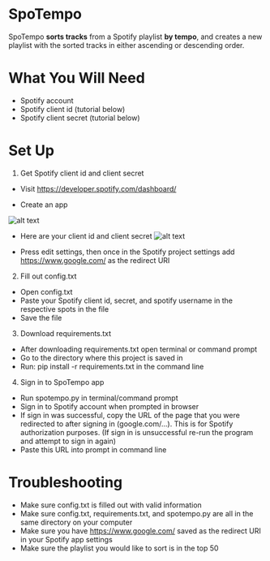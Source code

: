 # SpoTempo
SpoTempo **sorts tracks** from a Spotify playlist **by tempo**, and creates a new playlist with the sorted tracks in either ascending or descending order. 

# What You Will Need
- Spotify account
- Spotify client id (tutorial below)
- Spotify client secret (tutorial below)

# Set Up
1. Get Spotify client id and client secret
- Visit https://developer.spotify.com/dashboard/

- Create an app 

![alt text](https://github.com/codycoogan/metronomeforlifx/blob/master/images/spotclient.gif)

- Here are your client id and client secret
![alt text](https://github.com/codycoogan/metronomeforlifx/blob/master/images/spotblurred_g.jpg)

- Press edit settings, then once in the Spotify project settings add https://www.google.com/ as the redirect URI


2. Fill out config.txt 
- Open config.txt
- Paste your Spotify client id, secret, and spotify username in the respective spots in the file
- Save the file


3. Download requirements.txt
- After downloading requirements.txt open terminal or command prompt
- Go to the directory where this project is saved in
- Run: pip install -r requirements.txt    in the command line


4. Sign in to SpoTempo app
- Run spotempo.py in terminal/command prompt
- Sign in to Spotify account when prompted in browser
- If sign in was successful, copy the URL of the page that you were redirected to after signing in (google.com/...). This is for Spotify authorization purposes. (If sign in is unsuccessful re-run the program and attempt to sign in again)
- Paste this URL into prompt in command line

# Troubleshooting
- Make sure config.txt is filled out with valid information
- Make sure config.txt, requirements.txt, and spotempo.py are all in the same directory on your computer
- Make sure you have https://www.google.com/ saved as the redirect URI in your Spotify app settings
- Make sure the playlist you would like to sort is in the top 50 

